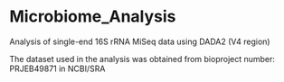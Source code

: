# Microbiome_Analysis
Analysis of single-end 16S rRNA MiSeq data using DADA2 (V4 region)

The dataset used in the analysis was obtained from bioproject number: PRJEB49871 in NCBI/SRA 

